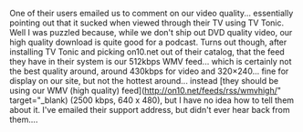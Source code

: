 One of their users emailed us to comment on our video quality... essentially pointing out that it sucked when viewed through their TV using TV Tonic. Well I was puzzled because, while we don't ship out DVD quality video, our high quality download is quite good for a podcast. Turns out though, after installing TV Tonic and picking on10.net out of their catalog, that the feed they have in their system is our 512kbps WMV feed... which is certainly not the best quality around, around 430kbps for video and 320&#215;240... fine for display on our site, but not the hottest around... instead [they should be using our WMV (high quality) feed](http://on10.net/feeds/rss/wmvhigh/" target="_blank) (2500 kbps, 640 x 480), but I have no idea how to tell them about it. I've emailed their support address, but didn't ever hear back from them....